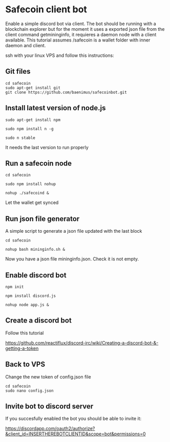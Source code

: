 # Safecoin client bot

Enable a simple discord bot via client. The bot should be running with a blockchain explorer but for the moment it uses a exported json file from the client command getmininginfo, it requieres a daemon node with a client available. This tutorial assumes /safecoin is a wallet folder with inner daemon and client. 

ssh with your linux VPS and follow this instructions:

## Git files

```
cd safecoin
sudo apt-get install git
git clone https://github.com/baenimus/safecoinbot.git
```


## Install latest version of node.js

```
sudo apt-get install npm

sudo npm install n -g

sudo n stable
```

It needs the last version to run properly


## Run a safecoin node


```
cd safecoin 

sudo npm install nohup

nohup ./safecoind &

```
Let the wallet get synced 


## Run json file generator

A simple script to generate a json file updated with the last block

```
cd safecoin

nohup bash mininginfo.sh &
```
Now you have a json file mininginfo.json. Check it is not empty.

## Enable discord bot
```
npm init 

npm install discord.js

nohup node app.js &
```

## Create a discord bot

Follow this tutorial 

https://github.com/reactiflux/discord-irc/wiki/Creating-a-discord-bot-&-getting-a-token

## Back to VPS

Change the new token of config.json file

```
cd safecoin
sudo nano config.json
```
## Invite bot to discord server

If you succesfully enabled the bot you should be able to invite it: 

https://discordapp.com/oauth2/authorize?&client_id=INSERTHEREBOTCLIENTID&scope=bot&permissions=0
